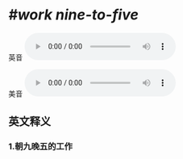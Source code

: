 # ***\#work nine-to-five*** 
英音
<audio src="./media/work nine-to-five1_AAC.aac" controls="controls"></audio>

美音
<audio src="./media/work nine-to-five2_AAC.aac" controls="controls"></audio>



  

英文释义
---
### 1.**朝九晚五的工作**  


